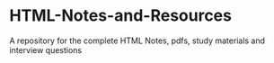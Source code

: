 # HTML-Notes-and-Resources
A repository for the complete HTML Notes, pdfs, study materials and interview questions
